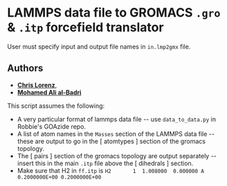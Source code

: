 #  LAMMPS data file to GROMACS `.gro` & `.itp` forcefield translator

User must specify input and output file names in `in.lmp2gmx` file. 

## Authors 
* **[Chris Lorenz](chris.lorenz@kcl.ac.uk)**, 
* **[Mohamed Ali al-Badri](mohamed.al-badri@kcl.ac.uk)**

This script assumes the following: 

* A very particular format of lammps data file -- use `data_to_data.py` in Robbie's GOAzide repo.
* A list of atom names in the `Masses` section of the LAMMPS data file -- these are output to go in the [ atomtypes ] section of the gromacs topology.
* The [ pairs ] section of the gromacs topology are output separately -- insert this in the main `.itp` file above the [ dihedrals ] section.
* Make sure that H2 in `ff.itp` is  `H2       1  1.008000  0.000000 A  0.2000000E+00 0.2000000E+00`
